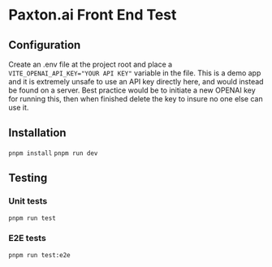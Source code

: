 # Paxton.ai Front End Test

## Configuration

Create an .env file at the project root and place a `VITE_OPENAI_API_KEY="YOUR API KEY"` variable in the file. This is a demo app and it is extremely unsafe to use an API key directly here, and would instead be found on a server. Best practice would be to initiate a new OPENAI key for running this, then when finished delete the key to insure no one else can use it.

## Installation

`pnpm install`
`pnpm run dev`

## Testing

### Unit tests

`pnpm run test`

### E2E tests

`pnpm run test:e2e`
